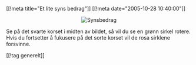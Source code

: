 [[!meta  title="Et lite syns bedrag"]]
[[!meta  date="2005-10-28 10:40:00"]]
<div align="center"><img src="http://stuff.sakarias.net//roterendeprikkmagi.gif" alt="Synsbedrag"  /></div>

Se på det svarte korset i midten av bildet, så vil du se en grønn sirkel rotere. Hvis du fortsetter å fukusere på det sorte korset vil de rosa sirklene forsvinne.

[[!tag  generelt]]